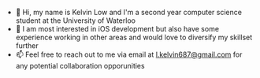 - 👋 Hi, my name is Kelvin Low and I'm a second year computer science student at the University of Waterloo
- 👀 I am most interested in iOS development but also have some experience working in other areas and would love to diversify my skillset further
- 📫 Feel free to reach out to me via email at l.kelvin687@gmail.com for any potential collaboration opporunities 

<!---
kelvinxlow/kelvinxlow is a ✨ special ✨ repository because its `README.md` (this file) appears on your GitHub profile.
You can click the Preview link to take a look at your changes.
--->
